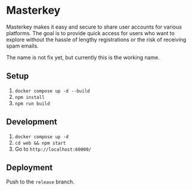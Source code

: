 # Masterkey

Masterkey makes it easy and secure to share user accounts for various platforms. The goal is to provide quick access for users who want to explore without the hassle of lengthy registrations or the risk of receiving spam emails.

The name is not fix yet, but currently this is the working name.

## Setup

1. `docker compose up -d --build`
2. `npm install`
3. `npm run build`

## Development

1. `docker compose up -d`
2. `cd web && npm start`
3. Go to `http://localhost:60000/`

## Deployment

Push to the `release` branch.
